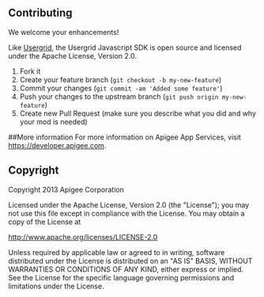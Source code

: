﻿## ContributingWe welcome your enhancements!Like [Usergrid](https://github.com/apigee/usergrid-node-module), the Usergrid Javascript SDK is open source and licensed under the Apache License, Version 2.0.1. Fork it2. Create your feature branch (`git checkout -b my-new-feature`)3. Commit your changes (`git commit -am 'Added some feature'`)4. Push your changes to the upstream branch (`git push origin my-new-feature`)5. Create new Pull Request (make sure you describe what you did and why your mod is needed)##More informationFor more information on Apigee App Services, visit <https://developer.apigee.com>.## CopyrightCopyright 2013 Apigee CorporationLicensed under the Apache License, Version 2.0 (the "License");you may not use this file except in compliance with the License.You may obtain a copy of the License at<http://www.apache.org/licenses/LICENSE-2.0>Unless required by applicable law or agreed to in writing, softwaredistributed under the License is distributed on an "AS IS" BASIS,WITHOUT WARRANTIES OR CONDITIONS OF ANY KIND, either express or implied.See the License for the specific language governing permissions andlimitations under the License.